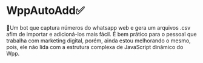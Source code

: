 # WppAutoAdd✅
🤖Um bot que captura números do whatsapp web e gera um arquivos .csv afim de importar e adicioná-los mais fácil. É bem prático para o pessoal que trabalha com marketing digital, porém, ainda estou melhorando o mesmo, pois, ele não lida com a estrutura complexa de JavaScript dinâmico do Wpp.

